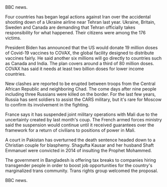 BBC news.

Four countries has began legal actions against Iran over the accidental shooting down of a Ukraine airline near Tehran last year. Ukraine, Britain, Sweden and Canada are demanding that Tehran officially takes responsibility for what happened. Their citizens were among the 176 victims. 

President Biden has announced that the US would donate 19 million doses of Covid-19 vaccines to COVAX, the global facility designed to distribute vaccines fairly. He said another six millions will go directly to countries such as Canada and India. The plan covers around a third of 80 million doses. COVAX has said it needs at least two billion doses for lower income countries.

New clashes are reported to be erupted between troops from the Central African Republic and neighboring Chad. The come days after nine people including three Russians were killed on the border. For the last few years, Russia has sent soldiers to assist the CARS military, but it's rare for Moscow to confirm its involvement in the fighting.

France says it has suspended joint military operations with Mali due to the uncertainty created by last month's coup. The French armed forces ministry said the suspension would continue until it received guarantees over the framework for a return of civilians to positions of power in Mali.

A court in Pakistan has overturned the death sentence headed down to a Christian couple for blasphemy. Shagufta Kausar and her husband Shaft Emmanuel were convicted in 2014 of insulting the Prophet Mohammed.

The government in Bangladesh is offering tax breaks to companies hiring transgender people in order to boost job opportunities for the country's marginalized trans community. Trans rights group welcomed the proposal.

BBC news.
